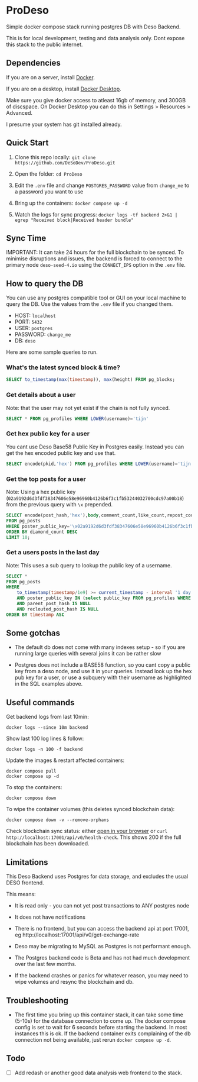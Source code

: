 # ProDeso

Simple docker compose stack running postgres DB with Deso Backend.

This is for local development, testing and data analysis only. Dont expose this stack to the public internet.

## Dependencies

If you are on a server, install [Docker](https://docs.docker.com/engine/install/).

If you are on a desktop, install [Docker Desktop](https://www.docker.com/products/docker-desktop).

Make sure you give docker access to atleast 16gb of memory, and 300GB of discspace. On Docker Desktop you can do this in Settings > Resources > Advanced.

I presume your system has git installed already.

## Quick Start

1. Clone this repo locally: 
`git clone https://github.com/DeSoDev/ProDeso.git`

2. Open the folder:
`cd ProDeso`

3. Edit the `.env` file and change `POSTGRES_PASSWORD` value from `change_me` to a password you want to use

4. Bring up the containers:
`docker compose up -d`

5. Watch the logs for sync progress: `docker logs -tf backend 2>&1 | egrep "Received block|Received header bundle"`

## Sync Time

IMPORTANT: It can take 24 hours for the full blockchain to be synced. To minimise disruptions and issues, the backend is forced to connect to the primary node `deso-seed-4.io` using the `CONNECT_IPS` option in the `.env` file. 

## How to query the DB

You can use any postgres compatible tool or GUI on your local machine to query the DB. Use the values from the `.env` file if you changed them.

* HOST: `localhost`
* PORT: `5432`
* USER: `postgres`
* PASSWORD: `change_me`
* DB: `deso`

Here are some sample queries to run.

### What's the latest synced block & time?

```sql
SELECT to_timestamp(max(timestamp)), max(height) FROM pg_blocks;
```

### Get details about a user

Note: that the user may not yet exist if the chain is not fully synced.

```sql
SELECT * FROM pg_profiles WHERE LOWER(username)='tijn'
```

### Get hex public key for a user

You cant use Deso Base58 Public Key in Postgres easily. Instead you can get the hex encoded public key and use that.

```sql
SELECT encode(pkid,'hex') FROM pg_profiles WHERE LOWER(username)='tijn';

```

### Get the top posts for a user

Note: Using a hex public key (`02a9192d6d3fdf38347606e58e96960b4126b6f3c1fb53244032700cdc97a00b18`) from the previous query with `\x` prepended.

```sql
SELECT encode(post_hash,'hex'),body,comment_count,like_count,repost_count,quote_repost_count,diamond_count
FROM pg_posts 
WHERE poster_public_key='\x02a9192d6d3fdf38347606e58e96960b4126b6f3c1fb53244032700cdc97a00b18'
ORDER BY diamond_count DESC 
LIMIT 10;
```

### Get a users posts in the last day

Note: This uses a sub query to lookup the public key of a username.

```sql
SELECT * 
FROM pg_posts 
WHERE 
	to_timestamp(timestamp/1e9) >= current_timestamp - interval '1 day'
    AND poster_public_key IN (select public_key FROM pg_profiles WHERE LOWER(username)='tijn')
    AND parent_post_hash IS NULL
    AND reclouted_post_hash IS NULL
ORDER BY timestamp ASC
```



## Some gotchas

* The default db does not come with many indexes setup - so if you are running large queries with several joins it can be rather slow

* Postgres does not include a BASE58 function, so you cant copy a public key from a deso node, and use it in your queries. Instead look up the hex pub key for a user, or use a subquery with their username as highlighted in the SQL examples above.

## Useful commands

Get backend logs from last 10min:

```shell
docker logs --since 10m backend
```

Show last 100 log lines & follow:

```shell
docker logs -n 100 -f backend
```

Update the images & restart affected containers:

```shell
docker compose pull
docker compose up -d
```

To stop the containers: 

```shell
docker compose down
```

To wipe the container volumes (this deletes synced blockchain data): 

```shell
docker compose down -v --remove-orphans
```

Check blockchain sync status: either [open in your browser](http://localhost:17001/api/v0/health-check) or `curl http://localhost:17001/api/v0/health-check`. This shows 200 if the full blockchain has been downloaded.

## Limitations

This Deso Backend uses Postgres for data storage, and excludes the usual DESO frontend.

This means:

* It is read only - you can not yet post transactions to ANY postgres node

* It does not have notifications

* There is no frontend, but you can access the backend api at port 17001, eg http://localhost:17001/api/v0/get-exchange-rate

* Deso may be migrating to MySQL as Postgres is not performant enough.

* The Postgres backend code is Beta and has not had much development over the last few months. 

* If the backend crashes or panics for whatever reason, you may need to wipe volumes and resync the blockchain and db.

## Troubleshooting

* The first time you bring up this container stack, it can take some time (5-10s) for the database connection to come up. The docker compose config is set to wait for 6 seconds before starting the backend. In most instances this is ok. If the backend container exits complaining of the db connection not being available, just rerun `docker compose up -d`.

## Todo

- [ ] Add redash or another good data analysis web frontend to the stack.